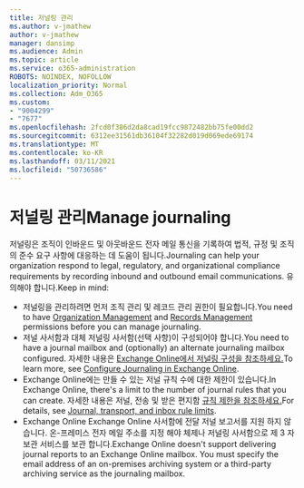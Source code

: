 ```yaml
---
title: 저널링 관리
ms.author: v-jmathew
author: v-jmathew
manager: dansimp
ms.audience: Admin
ms.topic: article
ms.service: o365-administration
ROBOTS: NOINDEX, NOFOLLOW
localization_priority: Normal
ms.collection: Adm_O365
ms.custom:
- "9004299"
- "7677"
ms.openlocfilehash: 2fcd0f386d2da8cad19fcc9872482bb75fe00dd2
ms.sourcegitcommit: 6312ee31561db36104f32282d019d069ede69174
ms.translationtype: MT
ms.contentlocale: ko-KR
ms.lasthandoff: 03/11/2021
ms.locfileid: "50736586"
---
```

# <a name="manage-journaling"></a><span data-ttu-id="7e4d0-102">저널링 관리</span><span class="sxs-lookup"><span data-stu-id="7e4d0-102">Manage journaling</span></span>

<span data-ttu-id="7e4d0-103">저널링은 조직이 인바운드 및 아웃바운드 전자 메일 통신을 기록하여 법적, 규정 및 조직의 준수 요구 사항에 대응하는 데 도움이 됩니다.</span><span class="sxs-lookup"><span data-stu-id="7e4d0-103">Journaling can help your organization respond to legal, regulatory, and organizational compliance requirements by recording inbound and outbound email communications.</span></span> <span data-ttu-id="7e4d0-104">유의해야 합니다.</span><span class="sxs-lookup"><span data-stu-id="7e4d0-104">Keep in mind:</span></span>

* <span data-ttu-id="7e4d0-105">저널링을 [](https://go.microsoft.com/fwlink/?linkid=2115259) 관리하려면 [](https://go.microsoft.com/fwlink/?linkid=2115469) 먼저 조직 관리 및 레코드 관리 권한이 필요합니다.</span><span class="sxs-lookup"><span data-stu-id="7e4d0-105">You need to have [Organization Management](https://go.microsoft.com/fwlink/?linkid=2115259) and [Records Management](https://go.microsoft.com/fwlink/?linkid=2115469) permissions before you can manage journaling.</span></span>
* <span data-ttu-id="7e4d0-106">저널 사서함과 대체 저널링 사서함(선택 사항)이 구성되어야 합니다.</span><span class="sxs-lookup"><span data-stu-id="7e4d0-106">You need to have a journal mailbox and (optionally) an alternate journaling mailbox configured.</span></span> <span data-ttu-id="7e4d0-107">자세한 내용은 [Exchange Online에서 저널링 구성을 참조하세요.](https://go.microsoft.com/fwlink/?linkid=2115260)</span><span class="sxs-lookup"><span data-stu-id="7e4d0-107">To learn more, see [Configure Journaling in Exchange Online](https://go.microsoft.com/fwlink/?linkid=2115260).</span></span>
* <span data-ttu-id="7e4d0-108">Exchange Online에는 만들 수 있는 저널 규칙 수에 대한 제한이 있습니다.</span><span class="sxs-lookup"><span data-stu-id="7e4d0-108">In Exchange Online, there's a limit to the number of journal rules that you can create.</span></span> <span data-ttu-id="7e4d0-109">자세한 내용은 저널, 전송 및 받은 편지함 [규칙 제한을 참조하세요.](https://go.microsoft.com/fwlink/?linkid=2115261)</span><span class="sxs-lookup"><span data-stu-id="7e4d0-109">For details, see [Journal, transport, and inbox rule limits](https://go.microsoft.com/fwlink/?linkid=2115261).</span></span>
* <span data-ttu-id="7e4d0-p104">Exchange Online Exchange Online 사서함에 전달 저널 보고서를 지원 하지 않습니다. 온-프레미스 전자 메일 주소를 지정 해야 체제나 저널링 사서함으로 제 3 자 보관 서비스를 보관 합니다.</span><span class="sxs-lookup"><span data-stu-id="7e4d0-p104">Exchange Online doesn't support delivering journal reports to an Exchange Online mailbox. You must specify the email address of an on-premises archiving system or a third-party archiving service as the journaling mailbox.</span></span>
